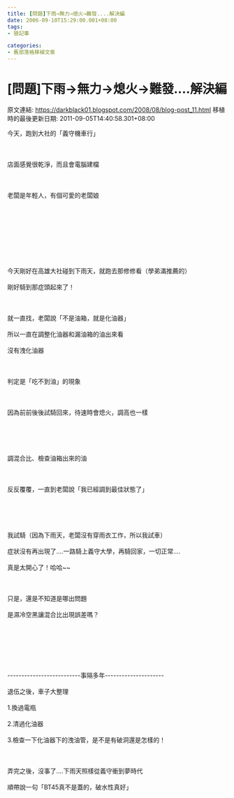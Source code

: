 ```yaml
---
title: [問題]下雨→無力→熄火→難發....解決編
date: 2006-09-10T15:29:00.001+08:00
tags: 
- 狼記事

categories:
- 舊部落格移植文章
---
```


# [問題]下雨→無力→熄火→難發....解決編

原文連結: https://darkblack01.blogspot.com/2008/08/blog-post_11.html
移植時的最後更新日期: 2011-09-05T14:40:58.301+08:00

今天，跑到大社的「義守機車行」<br /><br /><br /><br />店面感覺很乾淨，而且會電腦建檔<br /><br /><br /><br />老闆是年輕人，有個可愛的老闆娘<br /><br /><a name='more'></a><br /><br /><br /><br /><br /><br /><br /><br />今天剛好在高雄大社碰到下雨天，就跑去那修修看（學弟滿推薦的）<br /><br />剛好騎到那症頭起來了！<br /><br /><br /><br />就一直找，老闆說「不是油箱，就是化油器」<br /><br />所以一直在調整化油器和漏油箱的油出來看<br /><br />沒有洩化油器<br /><br /><br /><br />判定是「吃不到油」的現象<br /><br /><br /><br />因為前前後後試騎回來，待速時會熄火，調高也一樣<br /><br /><br /><br /><br /><br />調混合比、檢查油箱出來的油<br /><br /><br /><br />反反覆覆，一直到老闆說「我已經調到最佳狀態了」<br /><br /><br /><br /><br /><br />我試騎（因為下雨天，老闆沒有穿雨衣工作，所以我試車）<br /><br />症狀沒有再出現了....一路騎上義守大學，再騎回家，一切正常....<br /><br />真是太開心了！哈哈~~<br /><br /><br /><br />只是，還是不知道是哪出問題<br /><br />是濕冷空黑讓混合比出現誤差嗎？<br /><br /><br /><br /><br /><br /><br /><br />--------------------------事隔多年---------------------<br /><br />退伍之後，車子大整理<br /><br />1.換過電瓶<br /><br />2.清過化油器<br /><br />3.檢查一下化油器下的洩油管，是不是有破洞還是怎樣的！<br /><br /><br /><br />弄完之後，沒事了....下雨天照樣從義守衝到夢時代<br /><br />順帶說一句「BT45真不是蓋的，破水性真好」
